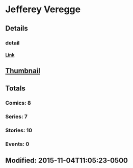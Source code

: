 # Jefferey  Veregge 
## Details
### detail
#### [Link](http://marvel.com/comics/creators/12783/jefferey_veregge?utm_campaign=apiRef&utm_source=225578a89fc76f3d20fbffda5d17a88d)
## [Thumbnail](http://i.annihil.us/u/prod/marvel/i/mg/b/40/image_not_available.jpg)
## Totals
### Comics: 8
### Series: 7
### Stories: 10
### Events: 0
## Modified: 2015-11-04T11:05:23-0500